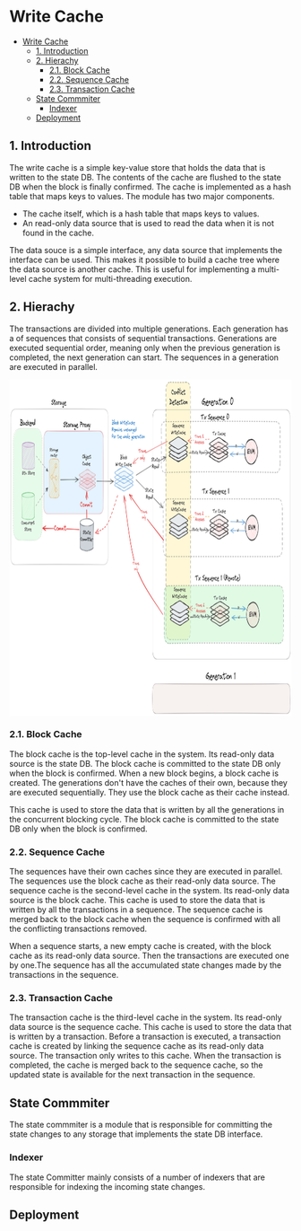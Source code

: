 # Write Cache
- [Write Cache](#write-cache)
  - [1. Introduction](#1-introduction)
  - [2. Hierachy](#2-hierachy)
    - [2.1. Block Cache](#21-block-cache)
    - [2.2. Sequence Cache](#22-sequence-cache)
    - [2.3. Transaction Cache](#23-transaction-cache)
  - [State Commmiter](#state-commmiter)
    - [Indexer](#indexer)
  - [Deployment](#deployment)

## 1. Introduction

The write cache is a simple key-value store that holds the data that is written to the state DB. The contents of the cache are flushed to the state DB when the block is finally confirmed. The cache is implemented as a hash table that maps keys to values. The module has two major components. 
- The cache itself, which is a hash table that maps keys to values.
- An read-only data source that is used to read the data when it is not found in the cache.

The data souce is a simple interface, any data source that implements the interface can be used. This makes it possible to build a cache tree where the data source is another cache. This is useful for implementing a multi-level cache system for multi-threading execution.

## 2. Hierachy

The transactions are divided into multiple generations. Each generation has a of sequences that consists of sequential transactions. Generations are executed sequential order, meaning only when the previous generation is completed, the next generation can start. The sequences in a generation are executed in parallel. 

<img align="center" height="600" src="diagram.png"/>

### 2.1. Block Cache

The block cache is the top-level cache in the system. Its read-only data source is the state DB. The block cache is committed to the state DB only when the block is confirmed.  When a new block begins, a block cache is created. The generations don't have the caches of their own, because they are executed sequentially. They use the block cache as their cache instead.

This cache is used to store the data that is written by all the generations in the concurrent blocking cycle. The block cache is committed to the state DB only when the block is confirmed. 

### 2.2. Sequence Cache

The sequences have their own caches since they are executed in parallel. The sequences use the block cache as their read-only data source. 
The sequence cache is the second-level cache in the system. Its read-only data source is the block cache. This cache is used to store the data that is written by all the transactions in a sequence. The sequence cache is merged back to the block cache when the sequence is confirmed with all the conflicting transactions removed.

When a sequence starts, a new empty cache is created, with the block cache as its read-only data source. Then the transactions are executed one by one.The sequence has all the accumulated state changes made by the transactions in the sequence.

### 2.3. Transaction Cache

The transaction cache is the third-level cache in the system. Its read-only data source is the sequence cache. This cache is used to store the data that is written by a transaction. Before a transaction is executed, a transaction cache is created by linking the sequence cache as its read-only data source. The transaction only writes to this cache. When the transaction is completed, the cache is merged back to the sequence cache, so the updated state is available for the next transaction in the sequence.


## State Commmiter

The state commmiter is a module that is responsible for committing the state changes to any storage that implements the state DB interface.

### Indexer

The state Committer mainly consists of a number of indexers that are responsible for indexing the incoming state changes. 

## Deployment